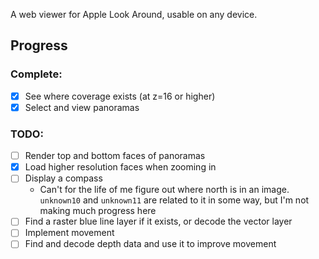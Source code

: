 A web viewer for Apple Look Around, usable on any device.

## Progress
### Complete:
- [x] See where coverage exists (at z=16 or higher)
- [x] Select and view panoramas

### TODO:
- [ ] Render top and bottom faces of panoramas
- [x] Load higher resolution faces when zooming in
- [ ] Display a compass
  - Can't for the life of me figure out where north is in an image. `unknown10` and `unknown11` are related to it in some way, but I'm not making much progress here
- [ ] Find a raster blue line layer if it exists, or decode the vector layer
- [ ] Implement movement 
- [ ] Find and decode depth data and use it to improve movement
